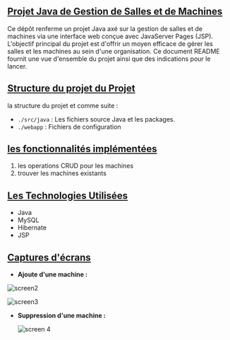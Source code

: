 ## <u>**Projet Java de Gestion de Salles et de Machines**</u>
Ce dépôt renferme un projet Java axé sur la gestion de salles et de machines via une interface web conçue avec JavaServer Pages (JSP). L'objectif principal du projet est d'offrir un moyen efficace de gérer les salles et les machines au sein d'une organisation. Ce document README fournit une vue d'ensemble du projet ainsi que des indications pour le lancer.
## <u>**Structure du projet du Projet**</u>
la structure du projet et comme suite :

+ `./src/java`  : Les fichiers source Java et les packages.
+ `./webapp`  :  Fichiers de configuration

  
## <u>**les fonctionnalités implémentées**</u>
1. les operations CRUD pour les machines
3. trouver les machines existants

  
## <u>**Les Technologies Utilisées**</u>
+ Java 
+ MySQL
+ Hibernate
+ JSP

  
## <u>**Captures d'écrans**</u>
- **Ajoute d'une machine :**

![screen2](https://github.com/ayouboifikEnsaj/Tp_Servelet/assets/107751911/cc49763b-100e-4a0b-88b9-45f2c5d476b7)


![screen3](https://github.com/ayouboifikEnsaj/Tp_Servelet/assets/107751911/243878a3-5431-4c06-92c7-c223569400d4)


- **Suppression d'une machine :**


  ![screen 4](https://github.com/ayouboifikEnsaj/Tp_Servelet/assets/107751911/07059810-15c8-435c-913c-f3eb65e09cb9)



  
